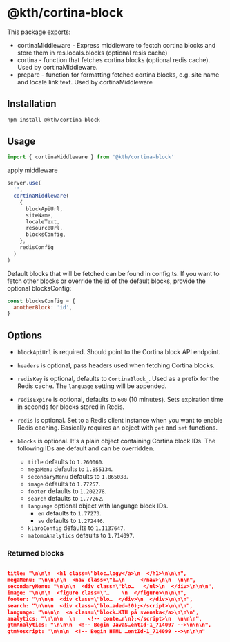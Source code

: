 # @kth/cortina-block

This package exports:

- cortinaMiddleware - Express middleware to fectch cortina blocks and store them in res.locals.blocks (optional resis cache)
- cortina - function that fetches cortina blocks (optional redis cache). Used by cortinaMiddleware.
- prepare - function for formatting fetched cortina blocks, e.g. site name and locale link text. Used by cortinaMiddleware

## Installation

```bash
npm install @kth/cortina-block
```

## Usage

```javascript
import { cortinaMiddleware } from '@kth/cortina-block'
```

apply middleware

```javascript
server.use(
  '',
  cortinaMiddleware(
    {
      blockApiUrl,
      siteName,
      localeText,
      resourceUrl,
      blocksConfig,
    },
    redisConfig
  )
)
```

Default blocks that will be fetched can be found in config.ts. If you want to fetch other blocks or override the id of the default blocks, provide the optional blocksConfig:

```javascript
const blocksConfig = {
  anotherBlock: 'id',
}
```

## Options

- `blockApiUrl` is required. Should point to the Cortina block API endpoint.
- `headers` is optional, pass headers used when fetching Cortina blocks.
- `redisKey` is optional, defaults to `CortinaBlock_`. Used as a prefix
  for the Redis cache. The `language` setting will be appended.
- `redisExpire` is optional, defaults to `600` (10 minutes). Sets
  expiration time in seconds for blocks stored in Redis.
- `redis` is optional. Set to a Redis client instance when you want to
  enable Redis caching. Basically requires an object with `get` and
  `set` functions.
- `blocks` is optional. It's a plain object containing Cortina block IDs. The
  following IDs are default and can be overridden.

  - `title` defaults to `1.260060`.
  - `megaMenu` defaults to `1.855134`.
  - `secondaryMenu` defaults to `1.865038`.
  - `image` defaults to `1.77257`.
  - `footer` defaults to `1.202278`.
  - `search` defaults to `1.77262`.
  - `language` optional object with language block IDs.
    - `en` defaults to `1.77273`.
    - `sv` defaults to `1.272446`.
  - `klaroConfig` defaults to `1.1137647`.
  - `matomoAnalytics` defaults to `1.714097`.

### Returned blocks

```json

title: "\n\n\n  <h1 class=\"bloc…logy</a>\n  </h1>\n\n\n",
megaMenu: "\n\n\n\n  <nav class=\"b…\n     </nav>\n\n  \n\n",
secondaryMenu: "\n\n\n  <div class=\"blo…   </ul>\n  </div>\n\n\n",
image: "\n\n\n  <figure class=\"…    \n  </figure>\n\n\n",
footer: "\n\n\n  <div class=\"blo…  </div>\n  </div>\n\n\n",
search: "\n\n\n  <div class=\"blo…aded=!0);</script>\n\n\n",
language: "\n\n\n  <a class=\"block…KTH på svenska</a>\n\n\n",
analytics: "\n\n\n  \n    <!-- conte…r\n};</script>\n  \n\n\n",
gtmAnalytics: "\n\n\n  <!-- Begin JavaS…entId-1_714097 -->\n\n\n",
gtmNoscript: "\n\n\n  <!-- Begin HTML …entId-1_714099 -->\n\n\n"
```
